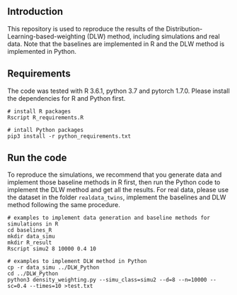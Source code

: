 ## Introduction

This repository is used to reproduce the results of the Distribution-Learning-based-weighting (DLW) method, including simulations and real data. Note that the baselines are implemented in R and the DLW method is implemented in Python.

## Requirements
The code was tested with R 3.6.1, python 3.7 and pytorch 1.7.0. Please install the dependencies for R and Python first. 

```
# install R packages
Rscript R_requirements.R

# intall Python packages
pip3 install -r python_requirements.txt

```
## Run the code

To reproduce the simulations, we recommend that you generate data and implement those baseline methods in R first, then run the Python code to implement the DLW method and get all the results. For real data, please use the dataset in the folder `realdata_twins`, implement the baselines and DLW method following the same procedure.

```
# examples to implement data generation and baseline methods for simulations in R
cd baselines_R
mkdir data_simu
mkdir R_result
Rscript simu2 8 10000 0.4 10

# examples to implement DLW method in Python
cp -r data_simu ../DLW_Python
cd ../DLW_Python
python3 density_weighting.py --simu_class=simu2 --d=8 --n=10000 --sc=0.4 --times=10 >test.txt

```


